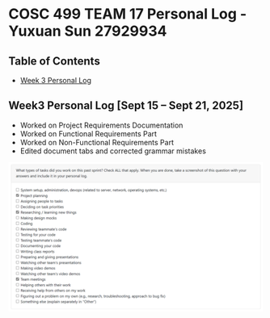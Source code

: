# COSC 499 TEAM 17 Personal Log - Yuxuan Sun 27929934

## Table of Contents

- [Week 3 Personal Log](#week-3-personal-log-sep-15-21-2025)

## Week3 Personal Log [Sept 15 – Sept 21, 2025]

- Worked on Project Requirements Documentation
- Worked on Functional Requirements Part
- Worked on Non-Functional Requirements Part
- Edited document tabs and corrected grammar mistakes 

![Yuxuan Sun Week 3 Personal Log](https://github.com/ErenSun408/COSC499-Team17/blob/main/personal_log_img/YuxuanSun_COSC499_WEEK3_PEER-EVAL.png)

